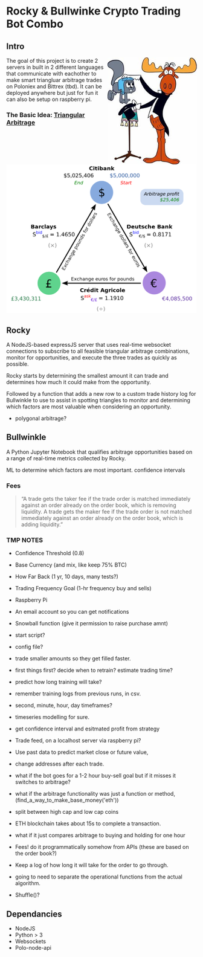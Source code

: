 # Rocky & Bullwinke Crypto Trading Bot Combo

## Intro

<img style="float: right;" src="./img/rb.jpg">

The goal of this project is to create 2 servers in built in 2 different languages that communicate with eachother to make smart triangluar arbitrage trades on Poloniex and Bittrex (tbd). It can be deployed anywhere but just for fun it can also be setup on raspberry pi.

### The Basic Idea: [Triangular Arbitrage](https://en.wikipedia.org/wiki/Triangular_arbitrage)

![tri](./img/trigangular_arbitrage.png)

## Rocky

A NodeJS-based expressJS server that uses real-time websocket connections to subscribe to all feasible triangular arbitrage combinations, monitor for opportunities, and execute the three trades as quickly as possible. 

Rocky starts by determining the smallest amount it can trade and determines how much it could make from the opportunity. 

Followed by a function that adds a new row to a custom trade history log for Bullwinkle to use to assist in spotting triangles to monitor and determining which factors are most valuable when considering an opportunity. 

* polygonal arbitrage?

## Bullwinkle

A Python Jupyter Notebook that qualifies arbitrage opportunities based on a range of real-time metrics collected by Rocky. 

ML to determine which factors are most important.
confidence intervals

### Fees
> “A trade gets the taker fee if the trade order is matched immediately against an order already on the order book, which is removing liquidity. A trade gets the maker fee if the trade order is not matched immediately against an order already on the order book, which is adding liquidity.”

### TMP NOTES
* Confidence Threshold (0.8)
* Base Currency (and mix, like keep 75% BTC)
* How Far Back (1 yr, 10 days, many tests?)
* Trading Frequency Goal (1-hr frequency buy and sells)
* Raspberry Pi
* An email account so you can get notifications
* Snowball function (give it permission to raise purchase amnt)
* start script?
* config file?
* trade smaller amounts so they get filled faster.
* first things first? decide when to retrain? estimate trading time?
* predict how long training will take?
* remember training logs from previous runs, in csv.
* second, minute, hour, day timeframes?
* timeseries modelling for sure.
* get confidence interval and esitmated profit from strategy
* Trade feed, on a localhost server via raspberry pi?
* Use past data to predict market close or future value, 
* change addresses after each trade.
* what if the bot goes for a 1-2 hour buy-sell goal but if it misses it switches to arbitrage?
* what if the arbitrage functionality was just a function or method, (find_a_way_to_make_base_money('eth'))
* split between high cap and low cap coins
* ETH blockchain takes about 15s to complete a transaction.
* what if it just compares arbitrage to buying and holding for one hour
* Fees! do it programmatically somehow from APIs (these are based on the order book?)
* Keep a log of how long it will take for the order to go through.
* going to need to separate the operational functions from the actual algorithm.

* Shuffle()?

## Dependancies

* NodeJS
* Python > 3
* Websockets
* Polo-node-api